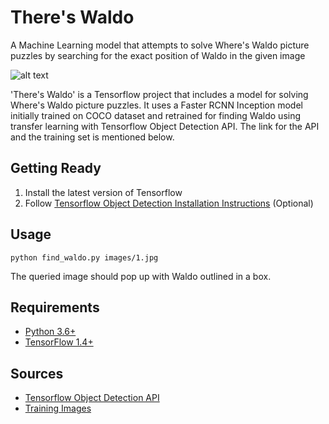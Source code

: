 # There's Waldo
A Machine Learning model that attempts to solve Where's Waldo picture puzzles by searching for the exact position of Waldo in the given image

![alt text](https://raw.githubusercontent.com/imanurg/there-s-waldo/master/docs/docs.png)

'There's Waldo' is a Tensorflow project that includes a model for solving Where's Waldo picture puzzles.
It uses a Faster RCNN Inception model initially trained on COCO dataset and retrained for finding Waldo using transfer learning with Tensorflow Object Detection API. The link for the API and the training set is mentioned below.

## Getting Ready
1. Install the latest version of Tensorflow
2. Follow [Tensorflow Object Detection Installation Instructions](https://github.com/tensorflow/models/blob/master/research/object_detection/g3doc/installation.md) (Optional)

## Usage
```
python find_waldo.py images/1.jpg
```
The queried image should pop up with Waldo outlined in a box.

## Requirements
- [Python 3.6+](https://www.continuum.io/download)
- [TensorFlow 1.4+](https://www.tensorflow.org/)

## Sources
- [Tensorflow Object Detection API](https://github.com/tensorflow/models/tree/master/research/object_detection)
- [Training Images](https://github.com/vc1492a/Hey-Waldo)
